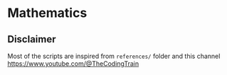 # Mathematics

## Disclaimer

Most of the scripts are inspired from `references/` folder and this channel https://www.youtube.com/@TheCodingTrain